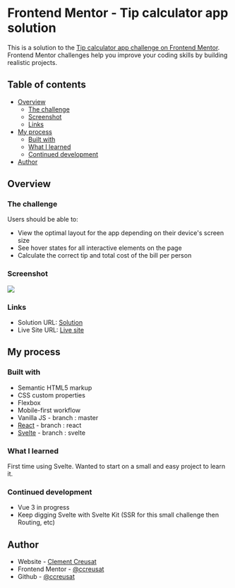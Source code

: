 # Frontend Mentor - Tip calculator app solution

This is a solution to the [Tip calculator app challenge on Frontend Mentor](https://www.frontendmentor.io/challenges/tip-calculator-app-ugJNGbJUX). Frontend Mentor challenges help you improve your coding skills by building realistic projects.

## Table of contents

-   [Overview](#overview)
    -   [The challenge](#the-challenge)
    -   [Screenshot](#screenshot)
    -   [Links](#links)
-   [My process](#my-process)
    -   [Built with](#built-with)
    -   [What I learned](#what-i-learned)
    -   [Continued development](#continued-development)
-   [Author](#author)

## Overview

### The challenge

Users should be able to:

-   View the optimal layout for the app depending on their device's screen size
-   See hover states for all interactive elements on the page
-   Calculate the correct tip and total cost of the bill per person

### Screenshot

![](https://ccreusat-tip-calculator.vercel.app/images/screenshot.png)

### Links

-   Solution URL: [Solution](https://www.frontendmentor.io/solutions/tip-calculator-using-svelte-YZlDRW7WcI)
-   Live Site URL: [Live site](https://ccreusat-tip-calculator.vercel.app/)

## My process

### Built with

-   Semantic HTML5 markup
-   CSS custom properties
-   Flexbox
-   Mobile-first workflow
-   Vanilla JS - branch : master
-   [React](https://reactjs.org/) - branch : react
-   [Svelte](https://svelte.dev/) - branch : svelte

### What I learned

First time using Svelte. Wanted to start on a small and easy project to learn it.

### Continued development

-   Vue 3 in progress
-   Keep digging Svelte with Svelte Kit (SSR for this small challenge then Routing, etc)

## Author

-   Website - [Clement Creusat](https://clement-creusat.vercel.app/)
-   Frontend Mentor - [@ccreusat](https://www.frontendmentor.io/profile/ccreusat)
-   Github - [@ccreusat](https://github.com/ccreusat)

